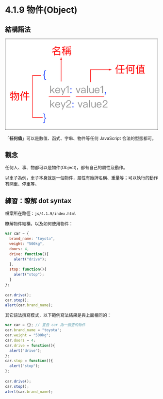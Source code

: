 # 4.1.9 物件\(Object\)

## 結構語法

![](../../.gitbook/assets/object_basic1.png)

「**任何值**」可以是數值、函式、字串、物件等任何 JavaScript 合法的型態都可。

## 觀念

任何人、事、物都可以是物件\(Object\)，都有自己的屬性及動作。

以車子為例，車子本身就是一個物件，屬性有廠牌名稱、重量等；可以執行的動作有開車、停車等。

## 練習：瞭解 dot syntax

檔案所在路徑：`js/4.1.9/index.html`

瞭解物件結構，以及如何使用物件：

```javascript
var car = {
  brand_name: "toyota",
  weight: "500kg",
  doors: 4,
  drive: function(){
    alert("drive");
  },
  stop: function(){
    alert("stop");
  }
};

car.drive();
car.stop();
alert(car.brand_name);
```

其它語法撰寫模式，以下範例寫法結果是與上面相同的：

```javascript
var car = {}; // 宣告 car 為一個空的物件
car.brand_name = "toyota";
car.weight = "500kg";
car.doors = 4;
car.drive = function(){
  alert("drive");
};
car.stop = function(){
  alert("stop");
};

car.drive();
car.stop();
alert(car.brand_name);
```


